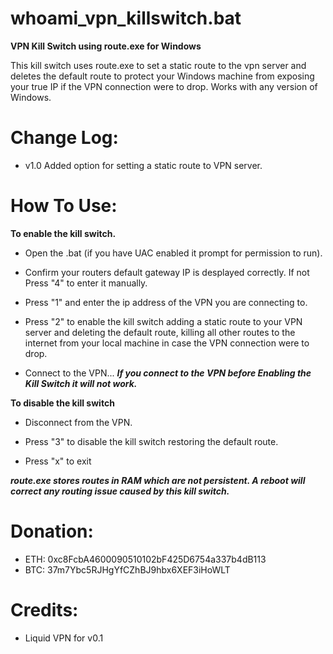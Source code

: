 # whoami_vpn_killswitch.bat
**VPN Kill Switch using route.exe for Windows**

This kill switch uses route.exe to set a static route to the vpn server and deletes the default route to protect your Windows machine from exposing your true IP if the VPN connection were to drop.
Works with any version of Windows.

# Change Log:
- v1.0 Added option for setting a static route to VPN server.

# How To Use:

**To enable the kill switch.**
- Open the .bat (if you have UAC enabled it prompt for permission to run).

- Confirm your routers default gateway IP is desplayed correctly. If not Press "4" to enter it manually.

- Press "1" and enter the ip address of the VPN you are connecting to.

- Press "2" to enable the kill switch adding a static route to your VPN server and deleting the default route, killing all other routes to the internet from your local machine in case the VPN connection were to drop.

- Connect to the VPN... ***If you connect to the VPN before Enabling the Kill Switch it will not work.***


**To disable the kill switch**
- Disconnect from the VPN.

- Press "3" to disable the kill switch restoring the default route.

- Press "x" to exit

***route.exe stores routes in RAM which are not persistent. A reboot will correct any routing issue caused by this kill switch.***

# Donation:
- ETH: 0xc8FcbA4600090510102bF425D6754a337b4dB113
- BTC: 37m7Ybc5RJHgYfCZhBJ9hbx6XEF3iHoWLT

# Credits:
- Liquid VPN for v0.1
